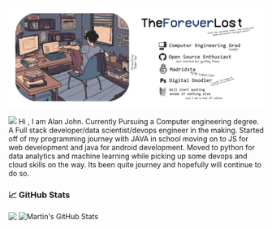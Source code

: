 ![](https://raw.githubusercontent.com/TheForeverLost/TheForeverLost/master/header.png?token=AIQUPPRZDDTM7OJJANBW3ZS7RWUXI)

<img src="https://raw.githubusercontent.com/MartinHeinz/MartinHeinz/master/wave.gif" width="30px"> Hi , I am Alan John.
Currently Pursuing a Computer engineering degree. A Full stack developer/data scientist/devops engineer in the making. 
Started off of my programming journey with JAVA in school moving on to JS for web development and java for android development. Moved to python for data analytics and machine learning while picking up some devops and cloud skills on the way. Its been quite journey and hopefully will continue to do so.

### &#x1f4c8; GitHub Stats


  <img align="center" src="https://github-readme-stats.vercel.app/api/top-langs/?username=TheForeverLost&hide=java,html&title_color=ffffff&text_color=c9cacc&icon_color=2bbc8a&bg_color=1d1f21" />  <img align="center" src="https://github-readme-stats.vercel.app/api?username=TheForeverLost&show_icons=true&line_height=27&count_private=true&title_color=ffffff&text_color=c9cacc&icon_color=2bbc8a&bg_color=1d1f21" alt="Martin's GitHub Stats" />


<!-- links to social media icons -->

<!-- icons with padding -->

[1.1]: http://i.imgur.com/tXSoThF.png "twitter icon with padding"
[2.1]: http://i.imgur.com/0o48UoR.png "github icon with padding"

<!-- icons without padding -->

[1.2]: http://i.imgur.com/wWzX9uB.png "twitter icon without padding"
[2.2]: http://i.imgur.com/9I6NRUm.png "github icon without padding"
[3.2]: https://raw.githubusercontent.com/MartinHeinz/MartinHeinz/master/linkedin-3-16.png "LinkedIn icon without padding"


<!-- links to your social media accounts -->

[1]: https://twitter.com/Martin_Heinz_
[2]: https://github.com/MartinHeinz
[3]: https://www.linkedin.com/in/heinz-martin/
